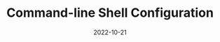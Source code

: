 ---
title: Command-line Shell Configuration
date: 2022-10-21
tags: [ZSH, shell, Linux, macOS, UNIX, git]
description: My ZSH configuration for Linux and macOS
---